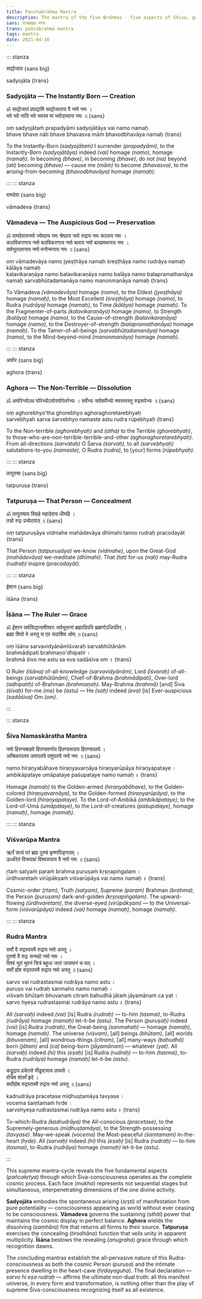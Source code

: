 ```yaml
---
title: Panchabrahma Mantra
description: The mantra of the five Brahmas - five aspects of Shiva, governing creation, preservation, dissolution, concealment and grace in the Universe.
sans: पञ्चब्रह्मा मन्त्र
trans: pañcabrahmā mantra
tags: mantra
date: 2021-04-30
---
```


<audio-player title="Sadyojata mantra" file="/audio/Sadyojaata_mantram.mp3" />

::: stanza

सद्योजात {sans big}

sadyojāta {trans}

### Sadyojāta — The Instantly Born — Creation

ॐ सद्योजातं प्रपद्यामि सद्योजाताय वै नमो नमः ।  
भवे भवे नाति भवे भवस्व मां भवोद्भवाय नमः ॥ {sans}

oṃ sadyojātaṁ prapadyāmi sadyojātāya vai namo namaḥ  
bhave bhave nāti bhave bhavasva māṁ bhavodbhavāya namaḥ {trans}

To the Instantly-Born _(sadyojātaṁ)_ I surrender _(prapadyāmi)_, to the Instantly-Born _(sadyojātāya)_ indeed _(vai)_ homage _(namo)_, homage _(namaḥ)_.
In becoming _(bhave)_, in becoming _(bhave)_, do not _(na)_ beyond _(ati)_ becoming _(bhave)_ — cause me _(māṁ)_ to become _(bhavasva)_, to the arising-from-becoming _(bhavodbhavāya)_ homage _(namaḥ)_.

:::
::: stanza

वामदेवा {sans big}

vāmadeva {trans}

### Vāmadeva — The Auspicious God — Preservation

ॐ वामदेवायनमो ज्येष्ठाय नमः श्रेष्ठाय नमो रुद्राय नमः कालाय नमः ।  
कलविकरणाय नमो बलविकरणाय नमो बलाय नमो बलप्रमथनाय नमः ।  
सर्वभूतदमनाय नमो मनोन्मनाय नमः ॥ {sans}

oṃ vāmadevāya namo jyeṣṭhāya namaḥ śreṣṭhāya namo rudrāya namaḥ kālāya namaḥ  
kalavikaraṇāya namo balavikaraṇāya namo balāya namo balapramathanāya namaḥ
sarvabhūtadamanāya namo manonmanāya namaḥ {trans}

To Vāmadeva _(vāmadevāya)_ homage _(namo)_, to the Eldest _(jyeṣṭhāya)_ homage _(namaḥ)_, to the Most Excellent _(śreṣṭhāya)_ homage _(namo)_, to Rudra _(rudrāya)_ homage _(namaḥ)_, to Time _(kālāya)_ homage _(namaḥ)_.
To the Fragmenter-of-parts _(kalavikaraṇāya)_ homage _(namo)_, to Strength _(balāya)_ homage _(namo)_, to the Cause-of-strength _(balavikaraṇāya)_ homage _(namo)_, to the Destroyer-of-strength _(balapramathanāya)_ homage _(namaḥ)_.
To the Tamer-of-all-beings _(sarvabhūtadamanāya)_ homage _(namo)_, to the Mind-beyond-mind _(manonmanāya)_ homage _(namaḥ)_.

:::
::: stanza

अघोर {sans big}

aghora {trans}

### Aghora — The Non-Terrible — Dissolution

ॐ अघोरेभ्योऽथ घोरेभ्योऽघोरघोरेतरेभ्यः ।
सर्वेभ्यः सर्वशर्वेभ्यो नमस्त्वस्तु रुद्ररूपेभ्यः ॥ {sans}

oṃ aghorebhyo'tha ghorebhyo aghoraghoretarebhyaḥ  
sarvebhyah sarva śarvebhyo namaste astu rudra rūpebhyaḥ {trans}

To the Non-terrible _(aghorebhyaḥ)_ and _(atha)_ to the Terrible _(ghorebhyaḥ)_, to those-who-are-non-terrible-terrible-and-other _(aghoraghoretarebhyaḥ)_.
From all-directions _(sarvataḥ)_ O Śarva _(śarvaḥ)_, to all _(sarvebhyaḥ)_ salutations-to-you _(namaste)_, O Rudra _(rudra)_, to [your] forms _(rūpebhyaḥ)_.

:::
::: stanza

तत्पुरुषा {sans big}

tatpuruṣa {trans}

### Tatpuruṣa — That Person — Concealment

ॐ तत्पुरुषाय विद्महे महादेवाय धीमहि ।  
तन्नो रुद्रः प्रचोदयात् ॥ {sans}

oṃ tatpuruṣāya vidmahe mahādevāya dhīmahi
tanno rudraḥ pracodayāt {trans}

That Person _(tatpuruṣāya)_ we-know _(vidmahe)_, upon the Great-God _(mahādevāya)_ we-meditate _(dhīmahi)_.
That _(tat)_ for-us _(naḥ)_ may-Rudra _(rudraḥ)_ inspire _(pracodayāt)_.

:::
::: stanza

ईशान {sans big}

īśāna {trans}

### Īśāna — The Ruler — Grace

ॐ ईशान सर्वविद्यानामीश्वरः सर्वभूतानां ब्रह्मादिपति ब्रह्मणोऽधिपतिर् ।  
ब्रह्मा शिवो मे अस्तु स एव सदाशिव ओम् ॥ {sans}

oṃ īśāna sarvavidyānāmīśvaraḥ sarvabhūtānāṁ  
brahmādipati brahmaṇo'dhipatir ।  
brahmā śivo me astu sa eva sadāśiva om ॥ {trans}

O Ruler _(īśāna)_ of-all-knowledge _(sarvavidyānām)_, Lord _(īśvaraḥ)_ of-all-beings _(sarvabhūtānām)_, Chief-of-Brahma _(brahmādipati)_, Over-lord _(adhipatiḥ)_ of-Brahman _(brahmaṇaḥ)_.
May-Brahma _(brahmā)_ [and] Śiva _(śivaḥ)_ for-me _(me)_ be _(astu)_ — He _(saḥ)_ indeed _(eva)_ [is] Ever-auspicious _(sadāśiva)_ Om _(om)_.

:::

<audio-player title="Uma Mohan song" file="/audio/mohan.mp3" />

::: stanza

### Śiva Namaskāratha Mantra

नमो हिरण्यबाहवे हिरण्यवर्णाय हिरण्यरूपाय हिरण्यपतये ।  
अम्बिकापतय उमापतये पशुपतये नमो नमः ॥ {sans}

namo hiraṇyabāhave hiraṇyavarṇāya hiraṇyarūpāya hiraṇyapataye ।  
ambikāpataye umāpataye paśupataye namo namaḥ ॥ {trans}

Homage _(namaḥ)_ to the Golden-armed _(hiraṇyabāhave)_, to the Golden-colored _(hiraṇyavarṇāya)_, to the Golden-formed _(hiraṇyarūpāya)_, to the Golden-lord _(hiraṇyapataye)_.
To the Lord-of-Ambikā _(ambikāpataye)_, to the Lord-of-Umā _(umāpataye)_, to the Lord-of-creatures _(paśupataye)_, homage _(namaḥ)_, homage _(namaḥ)_.

:::
::: stanza

### Viśvarūpa Mantra

ऋतँ सत्यं परं ब्रह्म पुरुषं कृष्णपिङ्गलम् ।  
ऊर्ध्वरेतं विरूपाक्षं विश्वरूपाय वै नमो नमः ॥ {sans}

ṛtaṁ satyaṁ paraṁ brahma puruṣaṁ kṛṣṇapiṅgalam ।  
ūrdhvaretaṁ virūpākṣaṁ viśvarūpāya vai namo namaḥ ॥ {trans}

Cosmic-order _(ṛtam)_, Truth _(satyam)_, Supreme _(param)_ Brahman _(brahma)_, the Person _(puruṣam)_ dark-and-golden _(kṛṣṇapiṅgalam)_.
The upward-flowing _(ūrdhvaretam)_, the diverse-eyed _(virūpākṣam)_ — to the Universal-form _(viśvarūpāya)_ indeed _(vai)_ homage _(namaḥ)_, homage _(namaḥ)_.

:::
::: stanza

### Rudra Mantra

सर्वो वै रुद्रस्तस्मै रुद्राय नमो अस्तु ।  
पुरुषो वै रुद्रः सन्महो नमो नमः ।  
विश्वं भूतं भुवनं चित्रं बहुधा जातं जायमानं च यत् ।  
सर्वो ह्येष रुद्रस्तस्मै रुद्राय नमो अस्तु ॥ {sans}

sarvo vai rudrastasmai rudrāya namo astu ।  
puruṣo vai rudraḥ sanmaho namo namaḥ ।  
viśvaṁ bhūtaṁ bhuvanaṁ citraṁ bahudhā jātaṁ jāyamānaṁ ca yat ।  
sarvo hyeṣa rudrastasmai rudrāya namo astu ॥ {trans}

All _(sarvaḥ)_ indeed _(vai)_ [is] Rudra _(rudraḥ)_ — to-him _(tasmai)_, to-Rudra _(rudrāya)_ homage _(namaḥ)_ let-it-be _(astu)_.
The Person _(puruṣaḥ)_ indeed _(vai)_ [is] Rudra _(rudraḥ)_, the Great-being _(sanmahaḥ)_ — homage _(namaḥ)_, homage _(namaḥ)_.
The universe _(viśvam)_, [all] beings _(bhūtam)_, [all] worlds _(bhuvanam)_, [all] wondrous-things _(citram)_, [all] many-ways _(bahudhā)_ born _(jātam)_ and _(ca)_ being-born _(jāyamānam)_ — whatever _(yat)_.
All _(sarvaḥ)_ indeed _(hi)_ this _(eṣaḥ)_ [is] Rudra _(rudraḥ)_ — to-him _(tasmai)_, to-Rudra _(rudrāya)_ homage _(namaḥ)_ let-it-be _(astu)_.

कद्रुद्राय प्रचेतसे मीढुष्टमाय तव्यसे ।  
वोचेम शंतमँ हृदे ।  
सर्वोह्येष रुद्रस्तस्मै रुद्राय नमो अस्तु ॥ {sans}

kadrudrāya pracetase mīḍhuṣṭamāya tavyase ।  
vocema śaṃtamaṁ hṛde ।  
sarvohyeṣa rudrastasmai rudrāya namo astu ॥ {trans}

To-which-Rudra _(kadrudrāya)_ the All-conscious _(pracetase)_, to the Supremely-generous _(mīḍhuṣṭamāya)_, to the Strength-possessing _(tavyase)_.
May-we-speak _(vocema)_ the Most-peaceful _(śaṃtamam)_ in-the-heart _(hṛde)_.
All _(sarvaḥ)_ indeed _(hi)_ this _(eṣaḥ)_ [is] Rudra _(rudraḥ)_ — to-him _(tasmai)_, to-Rudra _(rudrāya)_ homage _(namaḥ)_ let-it-be _(astu)_.

:::

This supreme mantra-cycle reveals the five fundamental aspects (_pañcakṛtya_) through which Śiva-consciousness operates as the complete cosmic process. Each face (_mukha_) represents not sequential stages but simultaneous, interpenetrating dimensions of the one divine activity.

**Sadyojāta** embodies the spontaneous arising (_sṛṣṭi_) of manifestation from pure potentiality — consciousness appearing as world without ever ceasing to be consciousness. **Vāmadeva** governs the sustaining (_sthiti_) power that maintains the cosmic display in perfect balance. **Aghora** wields the dissolving (_saṃhāra_) fire that returns all forms to their source. **Tatpuruṣa** exercises the concealing (_tirodhāna_) function that veils unity in apparent multiplicity. **Īśāna** bestows the revealing (_anugraha_) grace through which recognition dawns.

The concluding mantras establish the all-pervasive nature of this Rudra-consciousness as both the cosmic Person (_puruṣa_) and the intimate presence dwelling in the heart-cave (_hṛdayaguha_). The final declaration — _sarvo hi eṣa rudraḥ_ — affirms the ultimate non-dual truth: all this manifest universe, in every form and transformation, is nothing other than the play of supreme Śiva-consciousness recognizing itself as all existence.
